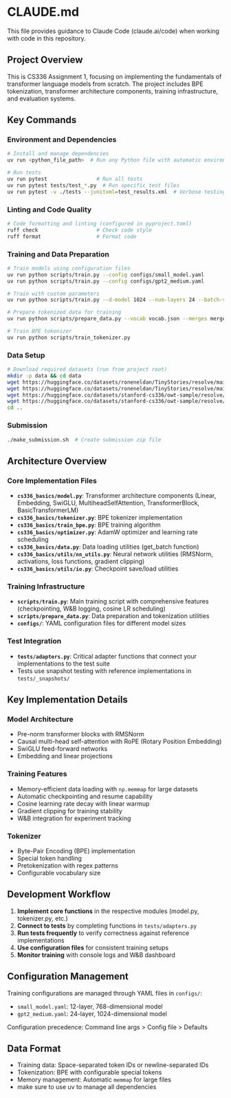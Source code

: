 # CLAUDE.md

This file provides guidance to Claude Code (claude.ai/code) when working with code in this repository.

## Project Overview

This is CS336 Assignment 1, focusing on implementing the fundamentals of transformer language models from scratch. The project includes BPE tokenization, transformer architecture components, training infrastructure, and evaluation systems.

## Key Commands

### Environment and Dependencies
```bash
# Install and manage dependencies
uv run <python_file_path>  # Run any Python file with automatic environment setup

# Run tests
uv run pytest                # Run all tests
uv run pytest tests/test_*.py  # Run specific test files
uv run pytest -v ./tests --junitxml=test_results.xml  # Verbose testing with XML output
```

### Linting and Code Quality
```bash
# Code formatting and linting (configured in pyproject.toml)
ruff check                   # Check code style
ruff format                  # Format code
```

### Training and Data Preparation
```bash
# Train models using configuration files
uv run python scripts/train.py --config configs/small_model.yaml
uv run python scripts/train.py --config configs/gpt2_medium.yaml

# Train with custom parameters
uv run python scripts/train.py --d-model 1024 --num-layers 24 --batch-size 16

# Prepare tokenized data for training
uv run python scripts/prepare_data.py --vocab vocab.json --merges merges.txt --input text_files/ --output data/

# Train BPE tokenizer
uv run python scripts/train_tokenizer.py
```

### Data Setup
```bash
# Download required datasets (run from project root)
mkdir -p data && cd data
wget https://huggingface.co/datasets/roneneldan/TinyStories/resolve/main/TinyStoriesV2-GPT4-train.txt
wget https://huggingface.co/datasets/roneneldan/TinyStories/resolve/main/TinyStoriesV2-GPT4-valid.txt
wget https://huggingface.co/datasets/stanford-cs336/owt-sample/resolve/main/owt_train.txt.gz && gunzip owt_train.txt.gz
wget https://huggingface.co/datasets/stanford-cs336/owt-sample/resolve/main/owt_valid.txt.gz && gunzip owt_valid.txt.gz
cd ..
```

### Submission
```bash
./make_submission.sh  # Create submission zip file
```

## Architecture Overview

### Core Implementation Files
- **`cs336_basics/model.py`**: Transformer architecture components (Linear, Embedding, SwiGLU, MultiheadSelfAttention, TransformerBlock, BasicTransformerLM)
- **`cs336_basics/tokenizer.py`**: BPE tokenizer implementation
- **`cs336_basics/train_bpe.py`**: BPE training algorithm
- **`cs336_basics/optimizer.py`**: AdamW optimizer and learning rate scheduling
- **`cs336_basics/data.py`**: Data loading utilities (get_batch function)
- **`cs336_basics/utils/nn_utils.py`**: Neural network utilities (RMSNorm, activations, loss functions, gradient clipping)
- **`cs336_basics/utils/io.py`**: Checkpoint save/load utilities

### Training Infrastructure
- **`scripts/train.py`**: Main training script with comprehensive features (checkpointing, W&B logging, cosine LR scheduling)
- **`scripts/prepare_data.py`**: Data preparation and tokenization utilities
- **`configs/`**: YAML configuration files for different model sizes

### Test Integration
- **`tests/adapters.py`**: Critical adapter functions that connect your implementations to the test suite
- Tests use snapshot testing with reference implementations in `tests/_snapshots/`

## Key Implementation Details

### Model Architecture
- Pre-norm transformer blocks with RMSNorm
- Causal multi-head self-attention with RoPE (Rotary Position Embedding)
- SwiGLU feed-forward networks
- Embedding and linear projections

### Training Features
- Memory-efficient data loading with `np.memmap` for large datasets
- Automatic checkpointing and resume capability
- Cosine learning rate decay with linear warmup
- Gradient clipping for training stability
- W&B integration for experiment tracking

### Tokenizer
- Byte-Pair Encoding (BPE) implementation
- Special token handling
- Pretokenization with regex patterns
- Configurable vocabulary size

## Development Workflow

1. **Implement core functions** in the respective modules (model.py, tokenizer.py, etc.)
2. **Connect to tests** by completing functions in `tests/adapters.py`
3. **Run tests frequently** to verify correctness against reference implementations
4. **Use configuration files** for consistent training setups
5. **Monitor training** with console logs and W&B dashboard

## Configuration Management

Training configurations are managed through YAML files in `configs/`:
- `small_model.yaml`: 12-layer, 768-dimensional model
- `gpt2_medium.yaml`: 24-layer, 1024-dimensional model

Configuration precedence: Command line args > Config file > Defaults

## Data Format

- Training data: Space-separated token IDs or newline-separated IDs
- Tokenization: BPE with configurable special tokens
- Memory management: Automatic `memmap` for large files
- make sure to use uv to manage all dependencies